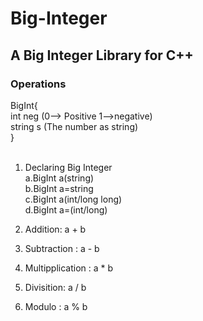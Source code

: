 # Big-Integer
## A Big Integer Library for C++

### Operations

BigInt{<br/>
  int neg   (0--> Positive 1-->negative) <br />
  string s  (The number as string) <br />
 } <br />
 <br />
1. Declaring Big Integer <br />
   a.BigInt a(string)  <br />
   b.BigInt a=string  <br />
   c.BigInt a(int/long long) <br />
   d.BigInt a=(int/long)
  

2. Addition: a + b
3. Subtraction : a - b
4. Multipplication : a * b
5. Divisition: a / b
6. Modulo : a % b
